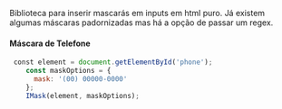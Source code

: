 Biblioteca para inserir mascarás em inputs em html puro.
Já existem algumas máscaras padornizadas mas há a opção de passar um regex.

#### Máscara de Telefone

```js
 const element = document.getElementById('phone');
    const maskOptions = {
      mask: '(00) 00000-0000'
    };
    IMask(element, maskOptions);
```


